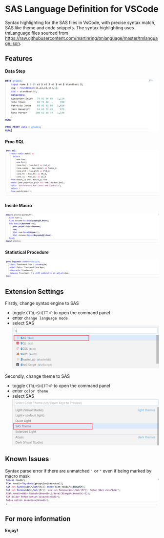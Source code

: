 # SAS Language Definition for VSCode

 Syntax highlighting for the SAS files in VsCode, with precise syntax match, SAS like theme and code snippets. 
 The syntax highlighting uses tmLanguage files sourced from https://raw.githubusercontent.com/martinring/tmlanguage/master/tmlanguage.json. 


## Features
#### Data Step
![](feature1.jpg)
#### Proc SQL
![](feature2.jpg)
#### Inside Macro
![](feature3.jpg)
#### Statistical Procedure
![](feature4.png)


## Extension Settings
Firstly, change syntax engine to SAS
* toggle `CTRL+SHIFT+P` to open the command panel
* enter `change language mode`
* select SAS
![](setup1.png)

Secondly, change theme to SAS
* toggle `CTRL+SHIFT+P` to open the command panel
* enter `color theme`
* select SAS
![](setup2.png)

## Known Issues
Syntax parse error if there are unmatched `'` or `"` even if being marked by macro mask
![](issue1.jpg)

## For more information

**Enjoy!**

